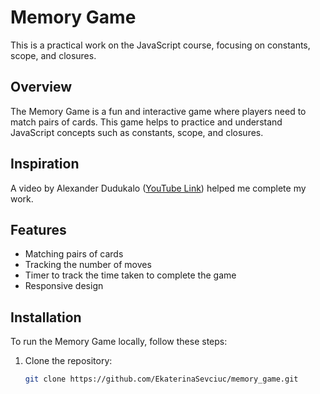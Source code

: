 # Memory Game

This is a practical work on the JavaScript course, focusing on constants, scope, and closures.

## Overview

The Memory Game is a fun and interactive game where players need to match pairs of cards. This game helps to practice and understand JavaScript concepts such as constants, scope, and closures.

## Inspiration

A video by Alexander Dudukalo ([YouTube Link](https://www.youtube.com/watch?v=L3XY2wEB7oI)) helped me complete my work.

## Features

- Matching pairs of cards
- Tracking the number of moves
- Timer to track the time taken to complete the game
- Responsive design

## Installation

To run the Memory Game locally, follow these steps:

1. Clone the repository:
   ```bash
   git clone https://github.com/EkaterinaSevciuc/memory_game.git
